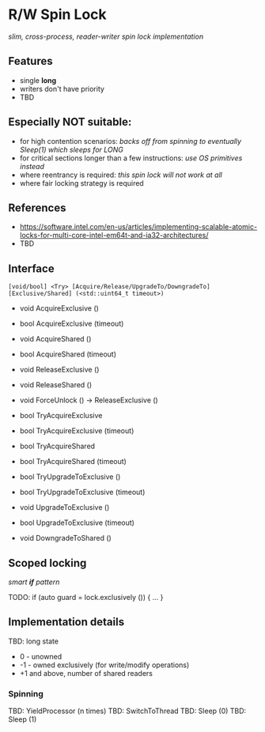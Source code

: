 # R/W Spin Lock
*slim, cross-process, reader-writer spin lock implementation*

## Features
* single **long**
* writers don't have priority
* TBD

## Especially NOT suitable:
* for high contention scenarios: *backs off from spinning to eventually Sleep(1) which sleeps for LONG*
* for critical sections longer than a few instructions: *use OS primitives instead*
* where reentrancy is required: *this spin lock will not work at all*
* where fair locking strategy is required

## References
* https://software.intel.com/en-us/articles/implementing-scalable-atomic-locks-for-multi-core-intel-em64t-and-ia32-architectures/
* TBD

## Interface

    [void/bool] <Try> [Acquire/Release/UpgradeTo/DowngradeTo] [Exclusive/Shared] (<std::uint64_t timeout>)


* void AcquireExclusive ()
* bool AcquireExclusive (timeout)
* void AcquireShared ()
* bool AcquireShared (timeout)

* void ReleaseExclusive ()
* void ReleaseShared ()
* void ForceUnlock () -> ReleaseExclusive ()

* bool TryAcquireExclusive 
* bool TryAcquireExclusive (timeout)
* bool TryAcquireShared
* bool TryAcquireShared (timeout)
* bool TryUpgradeToExclusive ()
* bool TryUpgradeToExclusive (timeout)

* void UpgradeToExclusive ()
* bool UpgradeToExclusive (timeout)
* void DowngradeToShared ()

## Scoped locking
*smart **if** pattern*

TODO: if (auto guard = lock.exclusively ()) { ... }


## Implementation details

TBD: long state
 - 0 - unowned
 - -1 - owned exclusively (for write/modify operations)
 - +1 and above, number of shared readers

### Spinning

TBD: YieldProcessor (n times)
TBD: SwitchToThread
TBD: Sleep (0)
TBD: Sleep (1)

